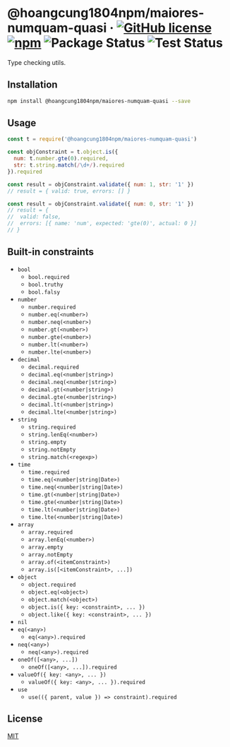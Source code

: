 # @hoangcung1804npm/maiores-numquam-quasi · [![GitHub license](https://img.shields.io/badge/license-MIT-blue.svg)](https://github.com/hoangcung1804npm/maiores-numquam-quasi/blob/master/LICENSE) [![npm](https://img.shields.io/npm/v/@hoangcung1804npm/maiores-numquam-quasi.svg)](https://www.npmjs.com/package/@hoangcung1804npm/maiores-numquam-quasi) ![Package Status](https://github.com/hoangcung1804npm/maiores-numquam-quasi/workflows/Package/badge.svg) ![Test Status](https://github.com/hoangcung1804npm/maiores-numquam-quasi/workflows/Test/badge.svg)

Type checking utils.

## Installation

```sh
npm install @hoangcung1804npm/maiores-numquam-quasi --save
```

## Usage

```js
const t = require('@hoangcung1804npm/maiores-numquam-quasi')

const objConstraint = t.object.is({
  num: t.number.gte(0).required,
  str: t.string.match(/\d+/).required
}).required

const result = objConstraint.validate({ num: 1, str: '1' })
// result = { valid: true, errors: [] }

const result = objConstraint.validate({ num: 0, str: '1' })
// result = {
//  valid: false,
//  errors: [{ name: 'num', expected: 'gte(0)', actual: 0 }]
// }
```

## Built-in constraints

- `bool`
  - `bool.required`
  - `bool.truthy`
  - `bool.falsy`
- `number`
  - `number.required`
  - `number.eq(<number>)`
  - `number.neq(<number>)`
  - `number.gt(<number>)`
  - `number.gte(<number>)`
  - `number.lt(<number>)`
  - `number.lte(<number>)`
- `decimal`
  - `decimal.required`
  - `decimal.eq(<number|string>)`
  - `decimal.neq(<number|string>)`
  - `decimal.gt(<number|string>)`
  - `decimal.gte(<number|string>)`
  - `decimal.lt(<number|string>)`
  - `decimal.lte(<number|string>)`
- `string`
  - `string.required`
  - `string.lenEq(<number>)`
  - `string.empty`
  - `string.notEmpty`
  - `string.match(<regexp>)`
- `time`
  - `time.required`
  - `time.eq(<number|string|Date>)`
  - `time.neq(<number|string|Date>)`
  - `time.gt(<number|string|Date>)`
  - `time.gte(<number|string|Date>)`
  - `time.lt(<number|string|Date>)`
  - `time.lte(<number|string|Date>)`
- `array`
  - `array.required`
  - `array.lenEq(<number>)`
  - `array.empty`
  - `array.notEmpty`
  - `array.of(<itemConstraint>)`
  - `array.is([<itemConstraint>, ...])`
- `object`
  - `object.required`
  - `object.eq(<object>)`
  - `object.match(<object>)`
  - `object.is({ key: <constraint>, ... })`
  - `object.like({ key: <constraint>, ... })`
- `nil`
- `eq(<any>)`
  - `eq(<any>).required`
- `neq(<any>)`
  - `neq(<any>).required`
- `oneOf([<any>, ...])`
  - `oneOf([<any>, ...]).required`
- `valueOf({ key: <any>, ... })`
  - `valueOf({ key: <any>, ... }).required`
- `use`
  - `use(({ parent, value }) => constraint).required`

## License

[MIT](https://github.com/hoangcung1804npm/maiores-numquam-quasi/blob/master/LICENSE)
